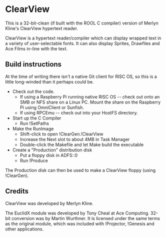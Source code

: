 # ClearView

This is a 32-bit-clean (if built with the ROOL C compiler) version of Merlyn Kline's ClearView hypertext reader.

ClearView is a hypertext reader/compiler which can display wrapped text in a variety of user-selectable fonts. It can also display Sprites, Drawfiles and Ace Films in-line with the text.

## Build instructions

At the time of writing there isn't a native Git client for RISC OS, so this is a little long-winded than it perhaps could be.

  * Check out the code.
    * If using a Raspberry Pi running native RISC OS -- check out onto an SMB or NFS share on a Linux PC. Mount the share on the Raspberry Pi using OmniClient or Sunfish.
    * If using RPCEmu -- check out into your HostFS directory.
  * Start up the C Compiler
    * Run !SetPaths
  * Make the RunImage
    * Shift-click to open !ClearGen.!ClearView
    * Increase the Next slot to about 4MB in Task Manager
    * Double-click the Makefile and let Make build the executable
  * Create a "Production" distribution disk
    * Put a floppy disk in ADFS::0
    * Run !Produce

The Production disk can then be used to make a ClearView floppy (using !ClearGen).

## Credits

ClearView was developed by Merlyn Kline.

The EuclidX module was developed by Tony Cheal at Ace Computing. 32-bit conversion was by Martin Wurthner. It is licensed under the same terms as the original module, which was included with !Projector, !Genesis and other applications.
